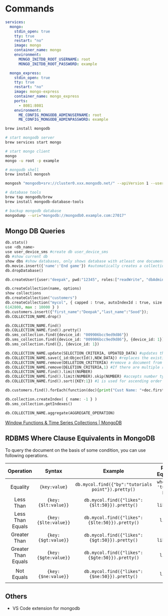 # Commands

```yaml
services:
  mongo:
    stdin_open: true
    tty: true
    restart: "no"
    image: mongo
    container_name: mongo
    environment:
      MONGO_INITDB_ROOT_USERNAME: root
      MONGO_INITDB_ROOT_PASSWORD: example

  mongo_express:
    stdin_open: true
    tty: true
    restart: "no"
    image: mongo-express
    container_name: mongo_express
    ports:
      - 8081:8081
    environment:
      ME_CONFIG_MONGODB_ADMINUSERNAME: root
      ME_CONFIG_MONGODB_ADMINPASSWORD: example
```

```bash
brew install mongodb

# start mongodb server
brew services start mongo

# start mongo client
mongo
mongo -u root -p example
```

```bash
# mongodb shell
brew install mongosh

mongosh "mongodb+srv://cluster0.xxx.mongodb.net/" --apiVersion 1 --username deepaksood619
```

```bash
# database tools
brew tap mongodb/brew
brew install mongodb-database-tools

# backup mongodb database
mongodump --uri="mongodb://mongodb0.example.com:27017"
```

## Mongo DB Queries

```python
db.stats()
use <db_name>
use user_device_sms #create db user_device_sms
db #show current db
show dbs #show databases, only shows database with atleast one document
db.movie.insert({'name':'End game'}) #automatically creates a collection movie if not present
db.dropDatabase()

db.createUser({user:"deepak", pwd:"12345", roles:["readWrite", "dbAdmin"]})

db.createCollection(name, options)
show collections
db.createCollection("customers")
db.createCollection("mycol", { capped : true, autoIndexId : true, size :
6142800, max : 10000 } )
db.customers.insert({"first_name":"Deepak","last_name":"Sood"});
db.COLLECTION_NAME.drop()

db.COLLECTION_NAME.find()
db.COLLECTION_NAME.find().pretty()
db.sms_collection.find({device_id: "009906bcc9ed9d86"})
db.sms_collection.find({device_id: "009906bcc9ed9d86"}, {device_id: 1})
db.sms_collection.find({}, {device_id: 1})

db.COLLECTION_NAME.update(SELECTION_CRITERIA, UPDATED_DATA) #updates the values in the existing document.
db.COLLECTION_NAME.save({_id:ObjectId(),NEW_DATA}) #replaces the existing document with the new document passed in the save() method.
db.COLLECTION_NAME.remove(DELLETION_CRITTERIA) #remove a document from the collection
db.COLLECTION_NAME.remove(DELETION_CRITERIA,1) #If there are multiple records and you want to delete only the first record, then set justOne parameter in remove() method.
db.COLLECTION_NAME.find().limit(NUMBER)
db.COLLECTION_NAME.find().limit(NUMBER).skip(NUMBER) #accepts number type argument and is used to skip the number of documents.
db.COLLECTION_NAME.find().sort({KEY:1}) #1 is used for ascending order while -1 is used for descending order.

db.customers.find().forEach(function(doc){print("Cust Name: "+doc.first_name)}); # looping through all data

db.collection.createIndex( { name: -1 } )
db.sms_collection.getIndexes()

db.COLLECTION_NAME.aggregate(AGGREGATE_OPERATION)
```

[Window Functions & Time Series Collections | MongoDB](https://www.mongodb.com/developer/products/mongodb/window-functions-and-time-series/)

## RDBMS Where Clause Equivalents in MongoDB

To query the document on the basis of some condition, you can use following operations.

| **Operation** | **Syntax** | **Example** | **RDBMS Equivalent** |
|:---:|:---:|:---:|:---:|
| Equality | `{key:value}` | `db.mycol.find({"by":"tutorials point"}).pretty()` | `where by = 'tutorials point'` |
| Less Than | `{key:{$lt:value}}` | `db.mycol.find({"likes":{$lt:50}}).pretty()` | `where likes < 50` |
| Less Than Equals | `{key:{$lte:value}}` | `db.mycol.find({"likes":{$lte:50}}).pretty()` | `where likes <= 50` |
| Greater Than | `{key:{$gt:value}}` | `db.mycol.find({"likes":{$gt:50}}).pretty()` | `where likes > 50` |
| Greater Than Equals | `{key:{$gte:value}}` | `db.mycol.find({"likes":{$gte:50}}).pretty()` | `where likes >= 50` |
| Not Equals | `{key:{$ne:value}}` | `db.mycol.find({"likes":{$ne:50}}).pretty()` | `where likes != 50` |

## Others

- VS Code extension for mongodb
